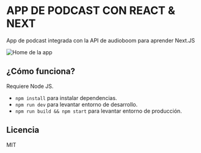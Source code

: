 # APP DE PODCAST CON REACT & NEXT

App de podcast integrada con la API de audioboom para aprender Next.JS

![Home de la app](./.satic_git/home.png)

## ¿Cómo funciona?

Requiere Node JS.

* `npm install` para instalar dependencias.
* `npm run dev` para levantar entorno de desarrollo.
* `npm run build && npm start` para levantar entorno de producción.


## Licencia

MIT